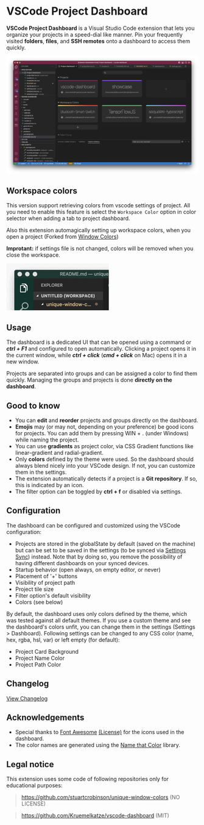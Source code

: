 # VSCode Project Dashboard

**VSCode Project Dashboard** is a Visual Studio Code extension that lets you organize your projects in a speed-dial like manner. Pin your frequently visited **folders**, **files**, and **SSH remotes** onto a dashboard to access them quickly.

![demo-screenshot](screenshot.png)

## Workspace colors

This version support retrieving colors from vscode settings of project. All you need to enable this feature is select the `Workspace Color` option in color selector when adding a tab to project dashboard.

Also this extension automagically setting up workspace colors, when you open a project (Forked from [Window Colors](https://marketplace.visualstudio.com/items?itemName=stuart.unique-window-colors))

**Improtant:** if settings file is not changed, colors will be removed when you close the workspace.

![window-colors](colorflicker.gif)

## Usage

The dashboard is a dedicated UI that can be opened using a command or **_ctrl + F1_** and configured to open automatically. Clicking a project opens it in the current window, while **_ctrl + click_** (**_cmd + click_** on Mac) opens it in a new window.

Projects are separated into groups and can be assigned a color to find them quickly. Managing the groups and projects is done **directly on the dashboard**.

## Good to know

- You can **edit** and **reorder** projects and groups directly on the dashboard.
- **Emojis** may (or may not, depending on your preference) be good icons for projects. You can add them by pressing WIN + . (under Windows) while naming the project.
- You can use **gradients** as project color, via CSS Gradient functions like linear-gradient and radial-gradient.
- Only **colors** defined by the theme were used. So the dashboard should always blend nicely into your VSCode design. If not, you can customize them in the settings.
- The extension automatically detects if a project is a **Git repository**. If so, this is indicated by an icon.
- The filter option can be toggled by **ctrl + f** or disabled via settings.

## Configuration

The dashboard can be configured and customized using the VSCode configuration:

- Projects are stored in the globalState by default (saved on the machine) but can be set to be saved in the settings (to be synced via [Settings Sync](https://marketplace.visualstudio.com/items?itemName=Shan.code-settings-sync)) instead. Note that by doing so, you remove the possibility of having different dashboards on your synced devices.
- Startup behavior (open always, on empty editor, or never)
- Placement of '+' buttons
- Visibility of project path
- Project tile size
- Filter option's default visibility
- Colors (see below)

By default, the dashboard uses only colors defined by the theme, which was tested against all default themes. If you use a custom theme and see the dashboard's colors unfit, you can change them in the settings (Settings > Dashboard). Following settings can be changed to any CSS color (name, hex, rgba, hsl, var) or left empty (for default):

- Project Card Background
- Project Name Color
- Project Path Color

## Changelog

[View Changelog](CHANGELOG.md)

## Acknowledgements

- Special thanks to [Font Awesome](http://fontawesome.io) [(License)](https://fontawesome.com/license) for the icons used in the dashboard.
- The color names are generated using the [Name that Color](http://chir.ag/projects/name-that-color/#6195ED) library.

## Legal notice
This extension uses some code of following repositories only for educational purposes:

> https://github.com/stuartcrobinson/unique-window-colors (NO LICENSE)

> https://github.com/Kruemelkatze/vscode-dashboard (MIT)
